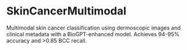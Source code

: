 # SkinCancerMultimodal
Multimodal skin cancer classification using dermoscopic images and clinical metadata with a BioGPT-enhanced model. Achieves 94-95% accuracy and >0.85 BCC recall.
